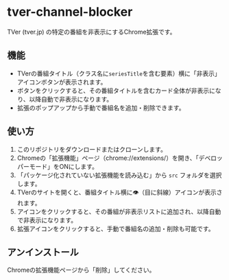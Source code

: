 # tver-channel-blocker

TVer (tver.jp) の特定の番組を非表示にするChrome拡張です。

## 機能
- TVerの番組タイトル（クラス名に`seriesTitle`を含む要素）横に「非表示」アイコンボタンが表示されます。
- ボタンをクリックすると、その番組タイトルを含むカード全体が非表示になり、以降自動で非表示になります。
- 拡張のポップアップから手動で番組名を追加・削除できます。

## 使い方
1. このリポジトリをダウンロードまたはクローンします。
2. Chromeの「拡張機能」ページ（chrome://extensions/）を開き、「デベロッパーモード」をONにします。
3. 「パッケージ化されていない拡張機能を読み込む」から `src` フォルダを選択します。
4. TVerのサイトを開くと、番組タイトル横に👁️（目に斜線）アイコンが表示されます。
5. アイコンをクリックすると、その番組が非表示リストに追加され、以降自動で非表示になります。
6. 拡張アイコンをクリックすると、手動で番組名の追加・削除も可能です。

## アンインストール
Chromeの拡張機能ページから「削除」してください。


